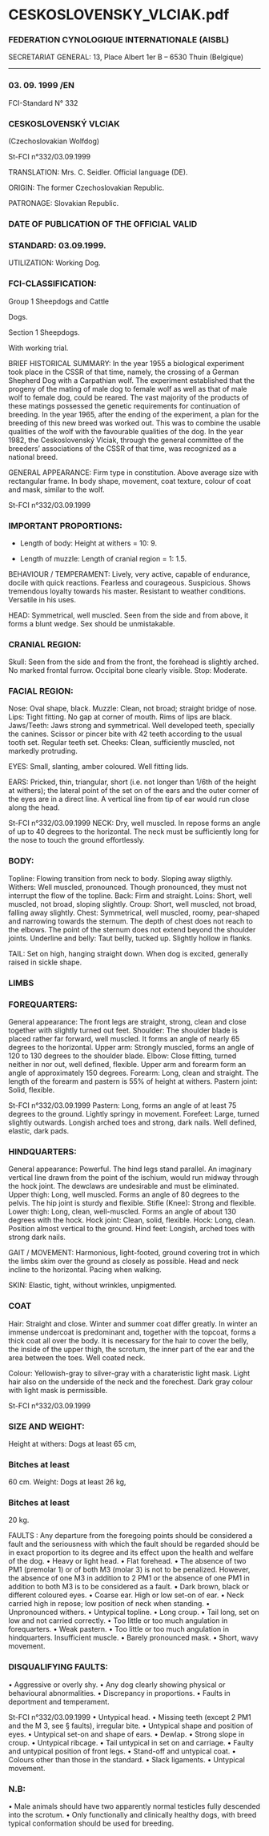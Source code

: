 # CESKOSLOVENSKY_VLCIAK.pdf


### FEDERATION CYNOLOGIQUE INTERNATIONALE (AISBL)


SECRETARIAT GENERAL: 13, Place Albert 1er  B – 6530 Thuin (Belgique)
______________________________________________________________________________

### 03. 09. 1999 /EN



FCI-Standard N° 332

### CESKOSLOVENSKÝ VLCIAK


(Czechoslovakian Wolfdog)





St-FCI n°332/03.09.1999

TRANSLATION: Mrs. C. Seidler.  Official language (DE).

ORIGIN: The former Czechoslovakian Republic.


PATRONAGE: Slovakian Republic.

### DATE OF PUBLICATION OF THE OFFICIAL VALID



### STANDARD: 03.09.1999.



UTILIZATION: Working Dog.

### FCI-CLASSIFICATION:


Group 1
Sheepdogs
and
Cattle



Dogs.



Section 1
Sheepdogs.

With working trial.



BRIEF HISTORICAL SUMMARY: In the year 1955 a biological
experiment took place in the CSSR of that time, namely, the crossing
of a German Shepherd Dog with a Carpathian wolf.  The experiment
established that the progeny of the mating of male dog to female
wolf as well as that of male wolf to female dog, could be reared.  The
vast majority of the products of these matings possessed the genetic
requirements for continuation of breeding.  In the year 1965, after the
ending of the experiment, a plan for the breeding of this new breed
was worked out.  This was to combine the usable qualities of the
wolf with the favourable qualities of the dog.  In the year 1982, the
Ceskoslovenský Vlciak, through the general committee of the
breeders’ associations of the CSSR of that time, was recognized as a
national breed.

GENERAL APPEARANCE: Firm type in constitution.  Above
average size with rectangular frame.  In body shape, movement, coat
texture, colour of coat and mask, similar to the wolf.





St-FCI n°332/03.09.1999


### IMPORTANT PROPORTIONS:


- Length of body: Height at withers = 10: 9.

- Length of muzzle: Length of cranial region = 1: 1.5.

BEHAVIOUR / TEMPERAMENT: Lively, very active, capable of
endurance, docile with quick reactions.  Fearless and courageous.
Suspicious.  Shows tremendous loyalty towards his master.
Resistant to weather conditions.  Versatile in his uses.

HEAD: Symmetrical, well muscled.  Seen from the side and from
above, it forms a blunt wedge.  Sex should be unmistakable.

### CRANIAL REGION:


Skull: Seen from the side and from the front, the forehead is slightly
arched.  No marked frontal furrow.  Occipital bone clearly visible.
Stop: Moderate.

### FACIAL REGION:


Nose: Oval shape, black.
Muzzle: Clean, not broad; straight bridge of nose.
Lips: Tight fitting.  No gap at corner of mouth.  Rims of lips are
black.
Jaws/Teeth: Jaws strong and symmetrical.  Well developed teeth,
specially the canines.  Scissor or pincer bite with 42 teeth according
to the usual tooth set.  Regular teeth set.
Cheeks: Clean, sufficiently muscled, not markedly protruding.

EYES: Small, slanting, amber coloured.  Well fitting lids.

EARS: Pricked, thin, triangular, short (i.e. not longer than 1/6th of
the height at withers); the lateral point of the set on of the ears and
the outer corner of the eyes are in a direct line.  A vertical line from
tip of ear would run close along the head.




St-FCI n°332/03.09.1999
NECK: Dry, well muscled.  In repose forms an angle of up to 40
degrees to the horizontal.  The neck must be sufficiently long for the
nose to touch the ground effortlessly.

### BODY:


Topline: Flowing transition from neck to body.  Sloping away
sligthly.
Withers: Well muscled, pronounced.  Though pronounced, they must
not interrupt the flow of the topline.
Back: Firm and straight.
Loins: Short, well muscled, not broad, sloping slightly.
Croup: Short, well muscled, not broad, falling away slightly.
Chest: Symmetrical, well muscled, roomy, pear-shaped and
narrowing towards the sternum.  The depth of chest does not reach to
the elbows.  The point of the sternum does not extend beyond the
shoulder joints.
Underline and belly: Taut bellly, tucked up.  Slightly hollow in
flanks.

TAIL: Set on high, hanging straight down.  When dog is excited,
generally raised in sickle shape.

### LIMBS



### FOREQUARTERS:


General appearance: The front legs are straight, strong, clean and
close together with slightly turned out feet.
Shoulder: The shoulder blade is placed rather far forward, well
muscled.  It forms an angle of nearly 65 degrees to the horizontal.
Upper arm: Strongly muscled, forms an angle of 120 to 130 degrees
to the shoulder blade.
Elbow: Close fitting, turned neither in nor out, well defined, flexible.
Upper arm and forearm form an angle of approximately 150 degrees.
Forearm: Long, clean and straight.  The length of the forearm and
pastern is 55% of height at withers.
Pastern joint: Solid, flexible.



St-FCI n°332/03.09.1999
Pastern: Long, forms an angle of at least 75 degrees to the ground.
Lightly springy in movement.
Forefeet: Large, turned slightly outwards.  Longish arched toes and
strong, dark nails.  Well defined, elastic, dark pads.

### HINDQUARTERS:


General appearance: Powerful.  The hind legs stand parallel.  An
imaginary vertical line drawn from the point of the ischium, would
run midway through the hock joint.  The dewclaws are undesirable
and must be eliminated.
Upper thigh: Long, well muscled.  Forms an angle of 80 degrees to
the pelvis.  The hip joint is sturdy and flexible.
Stifle (Knee): Strong and flexible.
Lower thigh: Long, clean, well-muscled.  Forms an angle of about
130 degrees with the hock.
Hock joint: Clean, solid, flexible.
Hock: Long, clean.  Position almost vertical to the ground.
Hind feet: Longish, arched toes with strong dark nails.

GAIT / MOVEMENT: Harmonious, light-footed, ground covering
trot in which the limbs skim over the ground as closely as possible.
Head and neck incline to the horizontal.  Pacing when walking.

SKIN: Elastic, tight, without wrinkles, unpigmented.

### COAT


Hair: Straight and close.  Winter and summer coat differ greatly.  In
winter an immense undercoat is predominant and, together with the
topcoat, forms a thick coat all over the body.  It is necessary for the
hair to cover the belly, the inside of the upper thigh, the scrotum, the
inner part of the ear and the area between the toes.  Well coated neck.

Colour: Yellowish-gray to silver-gray with a charateristic light mask.
Light hair also on the underside of the neck and the forechest.  Dark
gray colour with light mask is permissible.





St-FCI n°332/03.09.1999


### SIZE AND WEIGHT:


Height at withers:  Dogs at least
65 cm,

### Bitches at least


60 cm.
Weight:
Dogs at least
26 kg,

### Bitches at least


20 kg.

FAULTS : Any departure from the foregoing points should be
considered a fault and the seriousness with which the fault should be
regarded should be in exact proportion to its degree and its effect
upon the health and welfare of the dog.
• Heavy or light head.
• Flat forehead.
• The absence of two PM1 (premolar 1) or of both M3 (molar 3) is
not to be penalized.  However, the absence of one M3 in addition
to 2 PM1 or the absence of one PM1 in addition to both M3 is to
be considered as a fault.
• Dark brown, black or different coloured eyes.
• Coarse ear.  High or low set-on of ear.
• Neck carried high in repose; low position of neck when standing.
• Unpronounced withers.
• Untypical topline.
• Long croup.
• Tail long, set on low and not carried correctly.
• Too little or too much angulation in forequarters.
• Weak pastern.
• Too little or too much angulation in hindquarters.  Insufficient
muscle.
• Barely pronounced mask.
• Short, wavy movement.


### DISQUALIFYING FAULTS:


• Aggressive or overly shy.
• Any dog clearly showing physical or behavioural abnormalities.
• Discrepancy in proportions.
• Faults in deportment and temperament.



St-FCI n°332/03.09.1999
• Untypical head.
• Missing teeth (except 2 PM1 and the M 3, see § faults), irregular
bite.
• Untypical shape and position of eyes.
• Untypical set-on and shape of ears.
• Dewlap.
• Strong slope in croup.
• Untypical ribcage.
• Tail untypical in set on and carriage.
• Faulty and untypical position of front legs.
• Stand-off and untypical coat.
• Colours other than those in the standard.
• Slack ligaments.
• Untypical movement.

### N.B:


• Male animals should have two apparently normal testicles fully
descended into the scrotum.
• Only functionally and clinically healthy dogs, with breed typical
conformation should be used for breeding.






